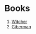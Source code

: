 # Books

1. [Witcher](https://www.labirint.ru/books/817852/)
2. [Giberman](https://www.labirint.ru/books/879097/)
